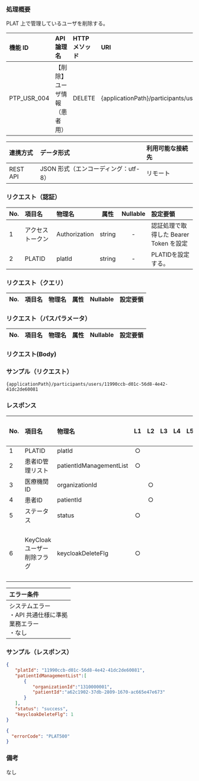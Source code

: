 ### 処理概要

PLAT 上で管理しているユーザを削除する。

| 機能 ID     | API 論理名                       | HTTP メソッド | URI                                            |
| :---------- |:---------------------------------| :------------ | :--------------------------------------------- |
| PTP_USR_004 | 【削除】ユーザ情報（患者用） | DELETE        | {applicationPath}/participants/users               |

| 連携方式 | データ形式                           | 利用可能な接続先   |
| :------- | :----------------------------------- | :----------------- |
| REST API | JSON 形式（エンコーディング：utf-8） | リモート           |

### リクエスト（認証）

| No. | 項目名           | 物理名        |  属性  | Nullable | 設定要領                               |
| :-- | :--------------- | :------------ | :----: | :------: | :------------------------------------- |
| 1   | アクセストークン | Authorization | string |    -     | 認証処理で取得した Bearer Token を設定 |
| 2   | PLATID           | platId        | string |    -     | PLATIDを設定する。                     |

### リクエスト（クエリ）

| No. | 項目名 | 物理名 | 属性 | Nullable | 設定要領 |
| :-- | :----- | :----- | :--: | :------: | :------- |

### リクエスト（パスパラメータ）

| No. | 項目名      | 物理名     | 属性    | Nullable | 設定要領                 |
| :-- | :---------- | :--------- | :-----: | :------: | :----------------------- |


### リクエスト(Body)


### サンプル（リクエスト）

```
{applicationPath}/participants/users/11990ccb-d01c-56d8-4e42-41dc2de60081
```

### レスポンス

| No. | 項目名                      | 物理名                  | L1   | L2  | L3  | L4  | L5  | L6  | 繰返し | 属性    | Nullable | リクエスト設定要領                              |
| :-- | :-------------------------- | :---------------------- | :--: | :-: | :-: | :-: | :-: | :-: | :----- | :------ | :------- | :---------------------------------------------- |
| 1   | PLATID                      | platId                  |  ○  |     |     |     |     |     | -      | String  | -        |                                                 |
| 2   | 患者ID管理リスト            | patientIdManagementList |  ○  |     |     |     |     |     | -      | array   | -        |                                                 |
| 3   | 医療機関ID                  | organizationId          |      | ○  |     |     |     |     | -      | String  | ○       |                                                 |
| 4   | 患者ID                      | patientId               |      | ○  |     |     |     |     | -      | String  | ○       |                                                 |
| 5   | ステータス                  | status                  |  ○  |     |     |     |     |     | -      | String  | ○       | success：正常                                   |
| 6   | KeyCloakユーザー削除フラグ  | keycloakDeleteFlg       |  ○  |     |     |     |     |     | -      | integer | -        | 0:削除失敗（ユーザー存在しない）１：削除成功    |

| エラー条件                                                        |
| :---------------------------------------------------------------- |
| システムエラー<br/>・API 共通仕様に準拠<br/>業務エラー<br/>・なし |

### サンプル（レスポンス）

```json title="正常終了"
{
　　"platId": "11990ccb-d01c-56d8-4e42-41dc2de60081",
　　"patientIdManagementList":[
　　　　{
　　　　　　"organizationId":"1310000001",
　　　　　　"patientId":"a62c1902-37db-2809-1670-ac665e47e673"
　　　　}
　　],
　　"status": "success",
　　"keycloakDeleteFlg": 1
}
```

```json title="異常終了"
{
  "errorCode": "PLAT500"
}
```

### 備考

なし
